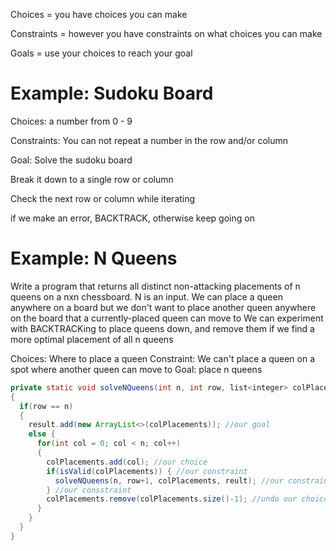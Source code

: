 Choices = you have choices you can make

Constraints = however you have constraints on what choices you can make

Goals = use your choices to reach your goal

# Example: Sudoku Board

Choices: a number from 0 - 9

Constraints: You can not repeat a number in the row and/or column

Goal: Solve the sudoku board

Break it down to a single row or column

Check the next row or column while iterating

if we make an error, BACKTRACK, otherwise keep going on

# Example: N Queens

Write a program that returns all distinct non-attacking placements of n queens on a nxn chessboard. N is an input.
We can place a queen anywhere on a board but we don't want to place another queen anywhere on the board that a currently-placed queen can move to
We can experiment with BACKTRACKing to place queens down, and remove them if we find a more optimal placement of all n queens

Choices: Where to place a queen
Constraint: We can't place a queen on a spot where another queen can move to
Goal: place n queens
```java
private static void solveNQueens(int n, int row, list<integer> colPlacements, list<list<integer>> result)
{
  if(row == n)
  {
    result.add(new ArrayList<>(colPlacements)); //our goal
    else {
      for(int col = 0; col < n; col++)
      {
        colPlacements.add(col); //our choice
        if(isValid(colPlacements)) { //our constraint
          solveNQueens(n, row+1, colPlacements, reult); //our constraint
        } //our consstraint
        colPlacements.remove(colPlacements.size()-1); //undo our choice
      }
    }
  }
}
```
